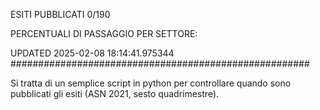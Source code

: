 ESITI PUBBLICATI 0/190 

PERCENTUALI DI PASSAGGIO PER SETTORE:

UPDATED 2025-02-08 18:14:41.975344
###################################################### 

Si tratta di un semplice script in python per controllare quando sono pubblicati gli esiti (ASN 2021, sesto quadrimestre).

